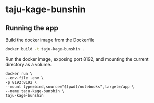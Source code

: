 # taju-kage-bunshin

## Running the app

Build the docker image from the Dockerfile

```bash
docker build -t taju-kage-bunshin .
```

Run the docker image, exposing port 8192, and mounting the current directory as a volume.

```
docker run \
--env-file .env \
-p 8192:8192 \
--mount type=bind,source="$(pwd)/notebooks",target=/app \
--name taju-kage-bunshin \
taju-kage-bunshin
```